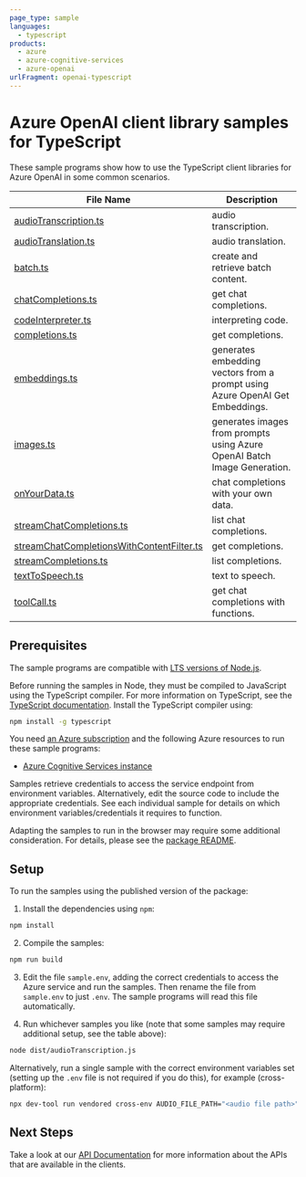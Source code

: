```yaml
---
page_type: sample
languages:
  - typescript
products:
  - azure
  - azure-cognitive-services
  - azure-openai
urlFragment: openai-typescript
---
```


# Azure OpenAI client library samples for TypeScript

These sample programs show how to use the TypeScript client libraries for Azure OpenAI in some common scenarios.

| **File Name**                                                                       | **Description**                                                              |
| ----------------------------------------------------------------------------------- | ---------------------------------------------------------------------------- |
| [audioTranscription.ts][audiotranscription]                                         | audio transcription.                                                         |
| [audioTranslation.ts][audiotranslation]                                             | audio translation.                                                           |
| [batch.ts][batch]                                                                   | create and retrieve batch content.                                           |
| [chatCompletions.ts][chatcompletions]                                               | get chat completions.                                                        |
| [codeInterpreter.ts][codeinterpreter]                                               | interpreting code.                                                           |
| [completions.ts][completions]                                                       | get completions.                                                             |
| [embeddings.ts][embeddings]                                                         | generates embedding vectors from a prompt using Azure OpenAI Get Embeddings. |
| [images.ts][images]                                                                 | generates images from prompts using Azure OpenAI Batch Image Generation.     |
| [onYourData.ts][onyourdata]                                                         | chat completions with your own data.                                         |
| [streamChatCompletions.ts][streamchatcompletions]                                   | list chat completions.                                                       |
| [streamChatCompletionsWithContentFilter.ts][streamchatcompletionswithcontentfilter] | get completions.                                                             |
| [streamCompletions.ts][streamcompletions]                                           | list completions.                                                            |
| [textToSpeech.ts][texttospeech]                                                     | text to speech.                                                              |
| [toolCall.ts][toolcall]                                                             | get chat completions with functions.                                         |

## Prerequisites

The sample programs are compatible with [LTS versions of Node.js](https://github.com/nodejs/release#release-schedule).

Before running the samples in Node, they must be compiled to JavaScript using the TypeScript compiler. For more information on TypeScript, see the [TypeScript documentation][typescript]. Install the TypeScript compiler using:

```bash
npm install -g typescript
```

You need [an Azure subscription][freesub] and the following Azure resources to run these sample programs:

- [Azure Cognitive Services instance][createinstance_azurecognitiveservicesinstance]

Samples retrieve credentials to access the service endpoint from environment variables. Alternatively, edit the source code to include the appropriate credentials. See each individual sample for details on which environment variables/credentials it requires to function.

Adapting the samples to run in the browser may require some additional consideration. For details, please see the [package README][package].

## Setup

To run the samples using the published version of the package:

1. Install the dependencies using `npm`:

```bash
npm install
```

2. Compile the samples:

```bash
npm run build
```

3. Edit the file `sample.env`, adding the correct credentials to access the Azure service and run the samples. Then rename the file from `sample.env` to just `.env`. The sample programs will read this file automatically.

4. Run whichever samples you like (note that some samples may require additional setup, see the table above):

```bash
node dist/audioTranscription.js
```

Alternatively, run a single sample with the correct environment variables set (setting up the `.env` file is not required if you do this), for example (cross-platform):

```bash
npx dev-tool run vendored cross-env AUDIO_FILE_PATH="<audio file path>" node dist/audioTranscription.js
```

## Next Steps

Take a look at our [API Documentation][apiref] for more information about the APIs that are available in the clients.

[audiotranscription]: https://github.com/Azure/azure-sdk-for-js/blob/main/sdk/openai/openai/samples/v2/typescript/src/audioTranscription.ts
[audiotranslation]: https://github.com/Azure/azure-sdk-for-js/blob/main/sdk/openai/openai/samples/v2/typescript/src/audioTranslation.ts
[batch]: https://github.com/Azure/azure-sdk-for-js/blob/main/sdk/openai/openai/samples/v2/typescript/src/batch.ts
[chatcompletions]: https://github.com/Azure/azure-sdk-for-js/blob/main/sdk/openai/openai/samples/v2/typescript/src/chatCompletions.ts
[codeinterpreter]: https://github.com/Azure/azure-sdk-for-js/blob/main/sdk/openai/openai/samples/v2/typescript/src/codeInterpreter.ts
[completions]: https://github.com/Azure/azure-sdk-for-js/blob/main/sdk/openai/openai/samples/v2/typescript/src/completions.ts
[embeddings]: https://github.com/Azure/azure-sdk-for-js/blob/main/sdk/openai/openai/samples/v2/typescript/src/embeddings.ts
[images]: https://github.com/Azure/azure-sdk-for-js/blob/main/sdk/openai/openai/samples/v2/typescript/src/images.ts
[onyourdata]: https://github.com/Azure/azure-sdk-for-js/blob/main/sdk/openai/openai/samples/v2/typescript/src/onYourData.ts
[streamchatcompletions]: https://github.com/Azure/azure-sdk-for-js/blob/main/sdk/openai/openai/samples/v2/typescript/src/streamChatCompletions.ts
[streamchatcompletionswithcontentfilter]: https://github.com/Azure/azure-sdk-for-js/blob/main/sdk/openai/openai/samples/v2/typescript/src/streamChatCompletionsWithContentFilter.ts
[streamcompletions]: https://github.com/Azure/azure-sdk-for-js/blob/main/sdk/openai/openai/samples/v2/typescript/src/streamCompletions.ts
[texttospeech]: https://github.com/Azure/azure-sdk-for-js/blob/main/sdk/openai/openai/samples/v2/typescript/src/textToSpeech.ts
[toolcall]: https://github.com/Azure/azure-sdk-for-js/blob/main/sdk/openai/openai/samples/v2/typescript/src/toolCall.ts
[apiref]: https://docs.microsoft.com/javascript/api/@azure/openai
[freesub]: https://azure.microsoft.com/free/
[createinstance_azurecognitiveservicesinstance]: https://learn.microsoft.com/azure/cognitive-services/openai/how-to/create-resource
[package]: https://github.com/Azure/azure-sdk-for-js/tree/main/sdk/openai/openai/README.md
[typescript]: https://www.typescriptlang.org/docs/home.html
